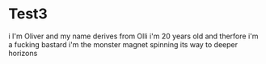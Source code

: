 # Test3
i I'm Oliver and my name derives from Olli
i'm 20 years old and therfore i'm a fucking bastard 
i'm the monster magnet spinning its way to deeper horizons
